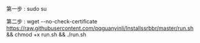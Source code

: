 第一步 : sudo su

第二步 : wget --no-check-certificate https://raw.githubusercontent.com/pqguanyinli/Installssrbbr/master/run.sh && chmod +x run.sh && ./run.sh
